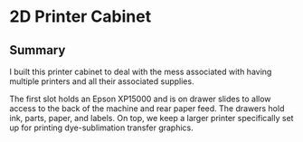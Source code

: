# 2D Printer Cabinet

## Summary
I built this printer cabinet to deal with the mess associated with having multiple printers and all their associated supplies. 

The first slot holds an Epson XP15000 and is on drawer slides to allow access to the back of the machine and rear paper feed. The drawers hold ink, parts, paper, and labels. On top, we keep a larger printer specifically set up for printing dye-sublimation transfer graphics.